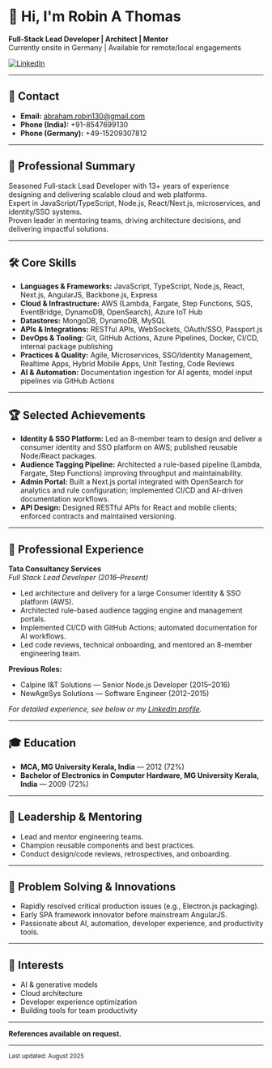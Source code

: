 # 👋 Hi, I'm Robin A Thomas

**Full-Stack Lead Developer | Architect | Mentor**  
Currently onsite in Germany | Available for remote/local engagements

[![LinkedIn](https://img.shields.io/badge/LinkedIn-robin130-blue?logo=linkedin)](https://linkedin.com/in/robin130)

---

## 📧 Contact

- **Email:** abraham.robin130@gmail.com
- **Phone (India):** +91-8547699130
- **Phone (Germany):** +49-15209307812

---

## 🚀 Professional Summary

Seasoned Full‑stack Lead Developer with 13+ years of experience designing and delivering scalable cloud and web platforms.  
Expert in JavaScript/TypeScript, Node.js, React/Next.js, microservices, and identity/SSO systems.  
Proven leader in mentoring teams, driving architecture decisions, and delivering impactful solutions.

---

## 🛠️ Core Skills

- **Languages & Frameworks:** JavaScript, TypeScript, Node.js, React, Next.js, AngularJS, Backbone.js, Express
- **Cloud & Infrastructure:** AWS (Lambda, Fargate, Step Functions, SQS, EventBridge, DynamoDB, OpenSearch), Azure IoT Hub
- **Datastores:** MongoDB, DynamoDB, MySQL
- **APIs & Integrations:** RESTful APIs, WebSockets, OAuth/SSO, Passport.js
- **DevOps & Tooling:** Git, GitHub Actions, Azure Pipelines, Docker, CI/CD, internal package publishing
- **Practices & Quality:** Agile, Microservices, SSO/Identity Management, Realtime Apps, Hybrid Mobile Apps, Unit Testing, Code Reviews
- **AI & Automation:** Documentation ingestion for AI agents, model input pipelines via GitHub Actions

---

## 🏆 Selected Achievements

- **Identity & SSO Platform:** Led an 8-member team to design and deliver a consumer identity and SSO platform on AWS; published reusable Node/React packages.
- **Audience Tagging Pipeline:** Architected a rule-based pipeline (Lambda, Fargate, Step Functions) improving throughput and maintainability.
- **Admin Portal:** Built a Next.js portal integrated with OpenSearch for analytics and rule configuration; implemented CI/CD and AI-driven documentation workflows.
- **API Design:** Designed RESTful APIs for React and mobile clients; enforced contracts and maintained versioning.

---

## 💼 Professional Experience

**Tata Consultancy Services**  
_Full Stack Lead Developer (2016–Present)_

- Led architecture and delivery for a large Consumer Identity & SSO platform (AWS).
- Architected rule-based audience tagging engine and management portals.
- Implemented CI/CD with GitHub Actions; automated documentation for AI workflows.
- Led code reviews, technical onboarding, and mentored an 8-member engineering team.

**Previous Roles:**
- Calpine I&T Solutions — Senior Node.js Developer (2015–2016)
- NewAgeSys Solutions — Software Engineer (2012–2015)

_For detailed experience, see below or my [LinkedIn profile](https://linkedin.com/in/robin130)._

---

## 🎓 Education

- **MCA, MG University Kerala, India** — 2012 (72%)
- **Bachelor of Electronics in Computer Hardware, MG University Kerala, India** — 2009 (72%)

---

## 👥 Leadership & Mentoring

- Lead and mentor engineering teams.
- Champion reusable components and best practices.
- Conduct design/code reviews, retrospectives, and onboarding.

---

## 🧩 Problem Solving & Innovations

- Rapidly resolved critical production issues (e.g., Electron.js packaging).
- Early SPA framework innovator before mainstream AngularJS.
- Passionate about AI, automation, developer experience, and productivity tools.

---

## 🌱 Interests

- AI & generative models
- Cloud architecture
- Developer experience optimization
- Building tools for team productivity

---

**References available on request.**

---

<sub>Last updated: August 2025</sub>
